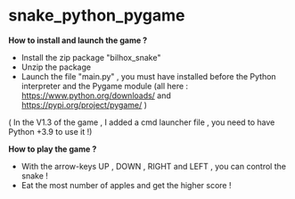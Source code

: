 # snake_python_pygame

**How to install and launch the game ?**

- Install the zip package "bilhox_snake"
- Unzip the package
- Launch the file "main.py" , you must have installed before the Python interpreter and the Pygame module (all here : https://www.python.org/downloads/ and https://pypi.org/project/pygame/ )

( In the V1.3 of the game , I added a cmd launcher file , you need to have Python +3.9 to use it !)

**How to play the game ?**

- With the arrow-keys UP , DOWN , RIGHT and LEFT , you can control the snake !
- Eat the most number of apples and get the higher score !
